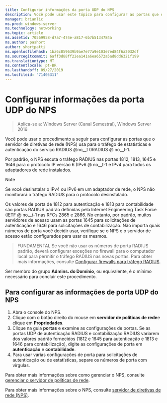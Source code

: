 ```yaml
---
title: Configurar informações da porta UDP do NPS
description: Você pode usar este tópico para configurar as portas que o servidor de diretivas de rede (NPS) usa para autenticação de serviço RADIUS (RADIUS) e o tráfego de contabilização no Windows Server 2016.
manager: brianlic
ms.prod: windows-server
ms.technology: networking
ms.topic: article
ms.assetid: 70569958-d7a7-474e-a817-6b7b5134784a
ms.author: pashort
author: shortpatti
ms.openlocfilehash: 1ba6c059639b9ae7e77a9e103e7ed84f6a2032df
ms.sourcegitcommit: 6aff3d88ff22ea141a6ea6572a5ad8dd6321f199
ms.translationtype: MT
ms.contentlocale: pt-BR
ms.lasthandoff: 09/27/2019
ms.locfileid: "71405311"
---
```

# <a name="configure-nps-udp-port-information"></a>Configurar informações da porta UDP do NPS

>Aplica-se a: Windows Server (Canal Semestral), Windows Server 2016

Você pode usar o procedimento a seguir para configurar as portas que o servidor de diretivas de rede (NPS) usa para o tráfego de estatísticas e autenticação do serviço RADIUS @no__t 0RADIUS @ no__t-1.

Por padrão, o NPS escuta o tráfego RADIUS nas portas 1812, 1813, 1645 e 1646 para o protocolo IP versão 6 \(IPv6 @ no__t-1 e IPv4 para todos os adaptadores de rede instalados.

>[!NOTE]
>Se você desinstalar o IPv4 ou IPv6 em um adaptador de rede, o NPS não monitorará o tráfego RADIUS para o protocolo desinstalado.

Os valores de porta de 1812 para autenticação e 1813 para contabilidade são portas RADIUS padrão definidas pela Internet Engineering Task Force \(IETF @ no__t-1 nas RFCs 2865 e 2866. No entanto, por padrão, muitos servidores de acesso usam as portas 1645 para solicitações de autenticação e 1646 para solicitações de contabilização. Não importa quais números de porta você decidir usar, verifique se o NPS e o servidor de acesso estão configurados para usar os mesmos.

>FUNDAMENTAL Se você não usar os números de porta RADIUS padrão, deverá configurar exceções no firewall para o computador local para permitir o tráfego RADIUS nas novas portas. Para obter mais informações, consulte [Configurar firewalls para tráfego RADIUS](nps-firewalls-configure.md).

Ser membro do grupo **Admins. do Domínio**, ou equivalente, é o mínimo necessário para concluir este procedimento.

## <a name="to-configure-nps-udp-port-information"></a>Para configurar as informações de porta UDP do NPS 

1. Abra o console do NPS.
2. Clique com o botão direito do mouse em **servidor de políticas de rede**e clique em **Propriedades**.
3. Clique na guia **portas** e examine as configurações de portas. Se as portas UDP de autenticação RADIUS e contabilização RADIUS variarem dos valores padrão fornecidos (1812 e 1645 para autenticação e 1813 e 1646 para contabilização), digite as configurações de porta em **autenticação** e **contabilidade**.
4. Para usar várias configurações de porta para solicitações de autenticação ou de estatísticas, separe os números de porta com vírgulas.

Para obter mais informações sobre como gerenciar o NPS, consulte [gerenciar o servidor de políticas de rede](nps-manage-top.md).

Para obter mais informações sobre o NPS, consulte [servidor de diretivas de rede (NPS)](nps-top.md).
